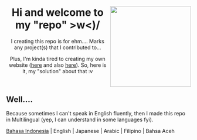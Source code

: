 <html>
    <header>
        <img align=right src="https://cdn.discordapp.com/avatars/384089845527478272/094e179c0eb28d0770e8b1ef85ebf8ed.webp" height="220" width="220">
        <h1>Hi and welcome to my "repo" >w<)/</h1>
        <p>I creating this repo is for ehm.... Marks any project(s) that I contributed to...</p>
        <p>Plus, I'm kinda tired to creating my own website (<a href="https://natsutadama.weebly.com">here</a> and also <a href="https://endemic-kun.weebly.com">here</a>). So, here is it, my "solution" about that :v</p>
    </header>
    <body>
        <h2>Well....</h2>
        <p>Because sometimes I can't speak in English fluently, then I made this repo in Multilingual (yep, I can understand in some languages fyi).</p>
        <p><a href=https://github.com/nattadasu/Personal/blob/master/lang/indo/aboutme.json>Bahasa Indonesia</a> | English | Japanese | Arabic | Filipino | Bahsa Aceh</p>
    </body>
</html>
